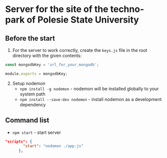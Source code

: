 # Server for the site of the techno-park of Polesie State University
## Before the start
1. For the server to work correctly, create the `keys.js` file in the root directory with the given contents:
```javascript
const mongodbKey = 'url_for_your_mongodb';

module.exports = mongodbKey;
```
2. Setup nodemon
    - `npm install -g nodemon` - nodemon will be installed globally to your system path
    - `npm install --save-dev nodemon` - install nodemon as a development dependency
## Command list
* `npm start` - start server
```json
"scripts": {
        "start": "nodemon ./app.js"
      },
```